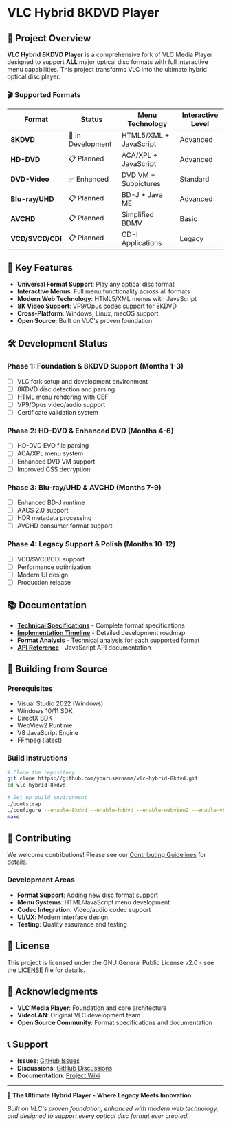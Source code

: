 # VLC Hybrid 8KDVD Player

## 🎯 Project Overview

**VLC Hybrid 8KDVD Player** is a comprehensive fork of VLC Media Player designed to support **ALL** major optical disc formats with full interactive menu capabilities. This project transforms VLC into the ultimate hybrid optical disc player.

### 🎬 Supported Formats

| Format | Status | Menu Technology | Interactive Level |
|--------|--------|----------------|-------------------|
| **8KDVD** | 🚧 In Development | HTML5/XML + JavaScript | Advanced |
| **HD-DVD** | 📋 Planned | ACA/XPL + JavaScript | Advanced |
| **DVD-Video** | ✅ Enhanced | DVD VM + Subpictures | Standard |
| **Blu-ray/UHD** | 📋 Planned | BD-J + Java ME | Advanced |
| **AVCHD** | 📋 Planned | Simplified BDMV | Basic |
| **VCD/SVCD/CDI** | 📋 Planned | CD-I Applications | Legacy |

## 🚀 Key Features

- **Universal Format Support**: Play any optical disc format
- **Interactive Menus**: Full menu functionality across all formats
- **Modern Web Technology**: HTML5/XML menus with JavaScript
- **8K Video Support**: VP9/Opus codec support for 8KDVD
- **Cross-Platform**: Windows, Linux, macOS support
- **Open Source**: Built on VLC's proven foundation

## 🛠️ Development Status

### Phase 1: Foundation & 8KDVD Support (Months 1-3)
- [ ] VLC fork setup and development environment
- [ ] 8KDVD disc detection and parsing
- [ ] HTML menu rendering with CEF
- [ ] VP9/Opus video/audio support
- [ ] Certificate validation system

### Phase 2: HD-DVD & Enhanced DVD (Months 4-6)
- [ ] HD-DVD EVO file parsing
- [ ] ACA/XPL menu system
- [ ] Enhanced DVD VM support
- [ ] Improved CSS decryption

### Phase 3: Blu-ray/UHD & AVCHD (Months 7-9)
- [ ] Enhanced BD-J runtime
- [ ] AACS 2.0 support
- [ ] HDR metadata processing
- [ ] AVCHD consumer format support

### Phase 4: Legacy Support & Polish (Months 10-12)
- [ ] VCD/SVCD/CDI support
- [ ] Performance optimization
- [ ] Modern UI design
- [ ] Production release

## 📚 Documentation

- **[Technical Specifications](docs/8K_DVD_Player_Specifications.md)** - Complete format specifications
- **[Implementation Timeline](docs/IMPLEMENTATION_TIMELINE.md)** - Detailed development roadmap
- **[Format Analysis](docs/)** - Technical analysis for each supported format
- **[API Reference](docs/api/)** - JavaScript API documentation

## 🔧 Building from Source

### Prerequisites
- Visual Studio 2022 (Windows)
- Windows 10/11 SDK
- DirectX SDK
- WebView2 Runtime
- V8 JavaScript Engine
- FFmpeg (latest)

### Build Instructions
```bash
# Clone the repository
git clone https://github.com/yourusername/vlc-hybrid-8kdvd.git
cd vlc-hybrid-8kdvd

# Set up build environment
./bootstrap
./configure --enable-8kdvd --enable-hddvd --enable-webview2 --enable-v8
make
```

## 🤝 Contributing

We welcome contributions! Please see our [Contributing Guidelines](CONTRIBUTING.md) for details.

### Development Areas
- **Format Support**: Adding new disc format support
- **Menu Systems**: HTML/JavaScript menu development
- **Codec Integration**: Video/audio codec support
- **UI/UX**: Modern interface design
- **Testing**: Quality assurance and testing

## 📄 License

This project is licensed under the GNU General Public License v2.0 - see the [LICENSE](LICENSE) file for details.

## 🙏 Acknowledgments

- **VLC Media Player**: Foundation and core architecture
- **VideoLAN**: Original VLC development team
- **Open Source Community**: Format specifications and documentation

## 📞 Support

- **Issues**: [GitHub Issues](https://github.com/yourusername/vlc-hybrid-8kdvd/issues)
- **Discussions**: [GitHub Discussions](https://github.com/yourusername/vlc-hybrid-8kdvd/discussions)
- **Documentation**: [Project Wiki](https://github.com/yourusername/vlc-hybrid-8kdvd/wiki)

---

**🎯 The Ultimate Hybrid Player - Where Legacy Meets Innovation**

*Built on VLC's proven foundation, enhanced with modern web technology, and designed to support every optical disc format ever created.*
